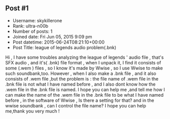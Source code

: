## Post #1
- Username: skykillerone
- Rank: ultra-n00b
- Number of posts: 1
- Joined date: Fri Jun 05, 2015 9:09 pm
- Post datetime: 2015-06-24T08:21:10+00:00
- Post Title: league of legends audio problem(.bnk)

Hi , I have some troubles analyzing the league of legends ' audio file , that's SFX audio , and it's( .bnk) file format , when I unpack it, I find it consists of some (.wem ) files , so I know it's made by Wwise , so I use Wwise to make such soundbank,too. However , when I also make a .bnk file , and it also consists of .wem file ,but the problem is  :  the file name of .wem file in the .bnk file is not what I have named before , and I also dont know how the .wem file in the .bnk file is named.         I hope you can help me ,and tell me how I can make the name of the .wem file in the .bnk file to be what I have named before , in the software of  Wwise , Is there a setting for that?  and in the wwise soundbank , can I control the file name? I hope you can help me,thank you very much !
